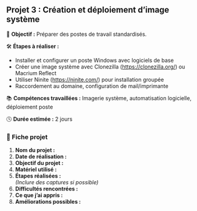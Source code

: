 ##  Projet 3 : Création et déploiement d’image système

🎯 **Objectif :** Préparer des postes de travail standardisés.

🛠️ **Étapes à réaliser :**
- Installer et configurer un poste Windows avec logiciels de base
- Créer une image système avec Clonezilla (https://clonezilla.org/) ou Macrium Reflect
- Utiliser Ninite (https://ninite.com/) pour installation groupée
- Raccordement au domaine, configuration de mail/imprimante

📚 **Compétences travaillées :** Imagerie système, automatisation logicielle, déploiement poste

🕓 **Durée estimée :** 2 jours

### 📝 Fiche projet

1. **Nom du projet :**
2. **Date de réalisation :**
3. **Objectif du projet :**
4. **Matériel utilisé :**
5. **Étapes réalisées :**  
   *(Inclure des captures si possible)*
6. **Difficultés rencontrées :**
7. **Ce que j’ai appris :**
8. **Améliorations possibles :**
